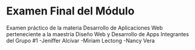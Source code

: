 # Examen Final del Módulo
Examen práctico de la materia Desarrollo de Aplicaciones Web perteneciente a la maestría Diseño Web y Desarrollo de Apps
Integrantes del Grupo #1
-Jeniffer Alcívar
-Miriam Lectong
-Nancy Vera
